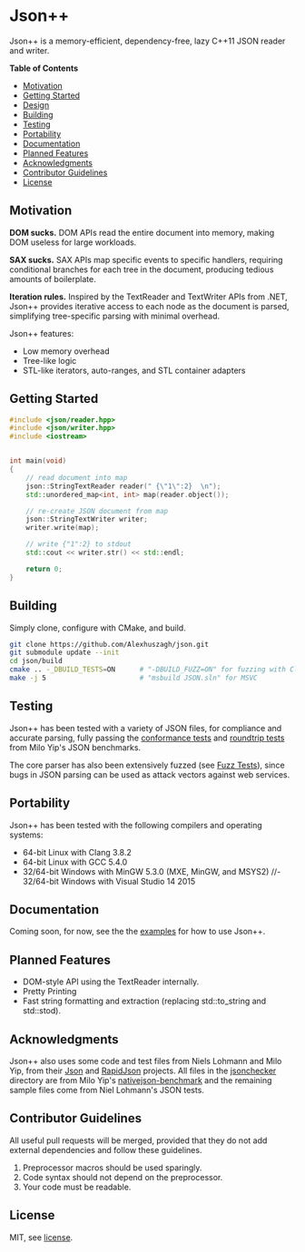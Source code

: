 Json++
======

Json++ is a memory-efficient, dependency-free, lazy C++11 JSON reader and writer.

**Table of Contents**

- [Motivation](#motivation)
- [Getting Started](#getting-started)
- [Design](#design)
- [Building](#building)
- [Testing](#testing)
- [Portability](#portability)
- [Documentation](#documentation)
- [Planned Features](#planned-features)
- [Acknowledgments](#acknowledgements)
- [Contributor Guidelines](#contributor-guidelines)
- [License](#license)

## Motivation

**DOM sucks.** DOM APIs read the entire document into memory, making DOM useless for large workloads.

**SAX sucks.** SAX APIs map specific events to specific handlers, requiring conditional branches for each tree in the document, producing tedious amounts of boilerplate.

**Iteration rules.** Inspired by the TextReader and TextWriter APIs from .NET, Json++ provides iterative access to each node as the document is parsed, simplifying tree-specific parsing with minimal overhead. 

Json++ features:

- Low memory overhead
- Tree-like logic
- STL-like iterators, auto-ranges, and STL container adapters

## Getting Started

```cpp
#include <json/reader.hpp>
#include <json/writer.hpp>
#include <iostream>


int main(void)
{
    // read document into map
    json::StringTextReader reader(" {\"1\":2}  \n");
    std::unordered_map<int, int> map(reader.object());

    // re-create JSON document from map 
    json::StringTextWriter writer;
    writer.write(map);

    // write {"1":2} to stdout
    std::cout << writer.str() << std::endl;

    return 0;
}
```

## Building

Simply clone, configure with CMake, and build.

```bash
git clone https://github.com/Alexhuszagh/json.git
git submodule update --init
cd json/build
cmake .. -_DBUILD_TESTS=ON      # "-DBUILD_FUZZ=ON" for fuzzing with Clang
make -j 5                       # "msbuild JSON.sln" for MSVC
```

## Testing

Json++ has been tested with a variety of JSON files, for compliance and accurate parsing, fully passing the [conformance tests](https://github.com/miloyip/nativejson-benchmark/tree/master/data/jsonchecker) and [roundtrip tests](https://github.com/miloyip/nativejson-benchmark/tree/master/data/roundtrip) from Milo Yip's JSON benchmarks.

The core parser has also been extensively fuzzed (see [Fuzz Tests](/test/fuzz)), since bugs in JSON parsing can be used as attack vectors against web services.

## Portability

Json++ has been tested with the following compilers and operating systems:

- 64-bit Linux with Clang 3.8.2
- 64-bit Linux with GCC 5.4.0
- 32/64-bit Windows with MinGW 5.3.0 (MXE, MinGW, and MSYS2) 
//- 32/64-bit Windows with Visual Studio 14 2015

## Documentation

Coming soon, for now, see the the [examples](/example) for how to use Json++.

## Planned Features

- DOM-style API using the TextReader internally.
- Pretty Printing
- Fast string formatting and extraction (replacing std::to_string and std::stod).

## Acknowledgments

Json++ also uses some code and test files from Niels Lohmann and Milo Yip, from their [Json](https://github.com/nlohmann/json) and [RapidJson](https://github.com/miloyip/rapidjson/) projects. All files in the [jsonchecker](/test/data/jsonchecker) directory are from Milo Yip's [nativejson-benchmark](https://github.com/miloyip/nativejson-benchmark/tree/master/data/roundtrip) and the remaining sample files come from Niel Lohmann's JSON tests.

## Contributor Guidelines

All useful pull requests will be merged, provided that they do not add external dependencies and follow these guidelines.

1. Preprocessor macros should be used sparingly.
2. Code syntax should not depend on the preprocessor.
3. Your code must be readable.

## License

MIT, see [license](LICENSE.md).

